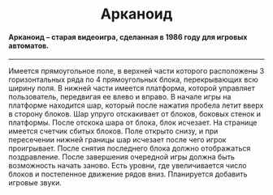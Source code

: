 # <center>Арканоид</center>
#### Арканоид – старая видеоигра, сделанная в 1986 году для игровых автоматов.
---
Имеется прямоугольное поле, в верхней части которого расположены 3 горизонтальных ряда по 4 прямоугольных блока, перекрывающих всю ширину поля. 
В нижней части имеется платформа, которой управляет пользователь, передвигая ее влево и вправо. В начале игры на платформе находится шар, 
который после нажатия пробела летит вверх в сторону блоков. Шар упруго отскакивает от блоков, боковых стенок и платформы. После отскока шара от блока, блок исчезает. 
На странице имеется счетчик сбитых блоков. Поле открыто снизу, и при пересечении нижней границы шар исчезает после чего игрок проигрывает. 
После снятия последнего блока должно отображаться поздравление. После завершения очередной игры должна быть возможность начать заново. 
Есть уровни, где увеличивается число блоков и постепенное движение рядов вниз. Планируется добавить игровые звуки.
